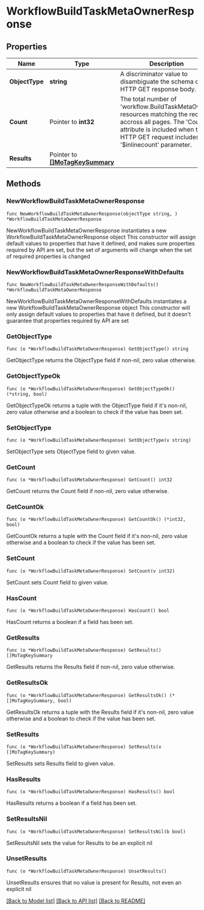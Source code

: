 # WorkflowBuildTaskMetaOwnerResponse

## Properties

Name | Type | Description | Notes
------------ | ------------- | ------------- | -------------
**ObjectType** | **string** | A discriminator value to disambiguate the schema of a HTTP GET response body. | 
**Count** | Pointer to **int32** | The total number of &#39;workflow.BuildTaskMetaOwner&#39; resources matching the request, accross all pages. The &#39;Count&#39; attribute is included when the HTTP GET request includes the &#39;$inlinecount&#39; parameter. | [optional] 
**Results** | Pointer to [**[]MoTagKeySummary**](MoTagKeySummary.md) |  | [optional] 

## Methods

### NewWorkflowBuildTaskMetaOwnerResponse

`func NewWorkflowBuildTaskMetaOwnerResponse(objectType string, ) *WorkflowBuildTaskMetaOwnerResponse`

NewWorkflowBuildTaskMetaOwnerResponse instantiates a new WorkflowBuildTaskMetaOwnerResponse object
This constructor will assign default values to properties that have it defined,
and makes sure properties required by API are set, but the set of arguments
will change when the set of required properties is changed

### NewWorkflowBuildTaskMetaOwnerResponseWithDefaults

`func NewWorkflowBuildTaskMetaOwnerResponseWithDefaults() *WorkflowBuildTaskMetaOwnerResponse`

NewWorkflowBuildTaskMetaOwnerResponseWithDefaults instantiates a new WorkflowBuildTaskMetaOwnerResponse object
This constructor will only assign default values to properties that have it defined,
but it doesn't guarantee that properties required by API are set

### GetObjectType

`func (o *WorkflowBuildTaskMetaOwnerResponse) GetObjectType() string`

GetObjectType returns the ObjectType field if non-nil, zero value otherwise.

### GetObjectTypeOk

`func (o *WorkflowBuildTaskMetaOwnerResponse) GetObjectTypeOk() (*string, bool)`

GetObjectTypeOk returns a tuple with the ObjectType field if it's non-nil, zero value otherwise
and a boolean to check if the value has been set.

### SetObjectType

`func (o *WorkflowBuildTaskMetaOwnerResponse) SetObjectType(v string)`

SetObjectType sets ObjectType field to given value.


### GetCount

`func (o *WorkflowBuildTaskMetaOwnerResponse) GetCount() int32`

GetCount returns the Count field if non-nil, zero value otherwise.

### GetCountOk

`func (o *WorkflowBuildTaskMetaOwnerResponse) GetCountOk() (*int32, bool)`

GetCountOk returns a tuple with the Count field if it's non-nil, zero value otherwise
and a boolean to check if the value has been set.

### SetCount

`func (o *WorkflowBuildTaskMetaOwnerResponse) SetCount(v int32)`

SetCount sets Count field to given value.

### HasCount

`func (o *WorkflowBuildTaskMetaOwnerResponse) HasCount() bool`

HasCount returns a boolean if a field has been set.

### GetResults

`func (o *WorkflowBuildTaskMetaOwnerResponse) GetResults() []MoTagKeySummary`

GetResults returns the Results field if non-nil, zero value otherwise.

### GetResultsOk

`func (o *WorkflowBuildTaskMetaOwnerResponse) GetResultsOk() (*[]MoTagKeySummary, bool)`

GetResultsOk returns a tuple with the Results field if it's non-nil, zero value otherwise
and a boolean to check if the value has been set.

### SetResults

`func (o *WorkflowBuildTaskMetaOwnerResponse) SetResults(v []MoTagKeySummary)`

SetResults sets Results field to given value.

### HasResults

`func (o *WorkflowBuildTaskMetaOwnerResponse) HasResults() bool`

HasResults returns a boolean if a field has been set.

### SetResultsNil

`func (o *WorkflowBuildTaskMetaOwnerResponse) SetResultsNil(b bool)`

 SetResultsNil sets the value for Results to be an explicit nil

### UnsetResults
`func (o *WorkflowBuildTaskMetaOwnerResponse) UnsetResults()`

UnsetResults ensures that no value is present for Results, not even an explicit nil

[[Back to Model list]](../README.md#documentation-for-models) [[Back to API list]](../README.md#documentation-for-api-endpoints) [[Back to README]](../README.md)


